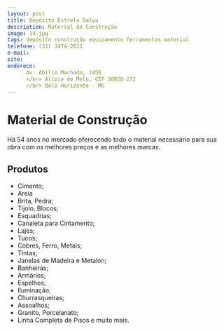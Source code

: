 ```yaml
---
layout: post
title: Depósito Estrela Dalva
description: Material de Construção
image: 14.jpg
tags: depósito construção equipamento ferramentas material
telefone: (31) 3474-2811
e-mail: 
site: 
endereco:
      Av. Abílio Machado, 1456  
      </br> Alípio de Melo, CEP 30820-272  
      </br> Belo Horizonte - MG 
---
```


# Material de Construção
Há 54 anos no mercado oferecendo todo o material necessário para sua obra com os melhores preços e as melhores marcas.

## Produtos

* Cimento;
* Areia
* Brita, Pedra;
* Tijolo, Blocos;
* Esquadrias;
* Canaleta para Cintamento;
* Lajes;
* Tucos;
* Cobres, Ferro, Metais;
* Tintas;
* Janelas de Madeira e Metalon;
* Banheiras;
* Armários;
* Espelhos;
* Iluminação;
* Churrasqueiras;
* Assoalhos;
* Granito, Porcelanato;
* Linha Completa de Pisos e muito mais.
